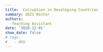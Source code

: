 ```yaml
---
title:  Corruption in Developing Countries
summary: 2021 Winter
authors:
  -Teaching Assistant
date: '2020-12-01'
show_date: false
# tags: 
#   - DKU
---
```

